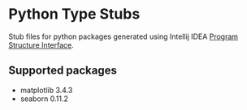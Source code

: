 # Python Type Stubs
Stub files for python packages generated using Intellij IDEA [Program Structure Interface](https://plugins.jetbrains.com/docs/intellij/psi.html).

## Supported packages
- matplotlib 3.4.3
- seaborn 0.11.2

